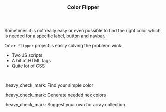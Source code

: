 <!DOCTYPE_html>
<html>
  
  <header> 
  <h3>Color Flipper</h3> 
  </header>

<body>

  <div>
<p>Sometimes it is not really easy or even possible to find the right color which is needed for a specific label, button and navbar.</p>
<p><code>Color flipper</code> project is easily solving the problem :wink:</p>
<ul>
<li>Two JS scripts</li>
<li>A bit of HTML tags</li>
<li>Quite lot of CSS</li>
</ul>
</div>
<br>
<div>
<p> :heavy_check_mark: Find your simple color </p>
<p> :heavy_check_mark: Generate needed hex colors </p>
<p> :heavy_check_mark: Suggest your own for array collection </p>
  </div>

</body>
</html>
